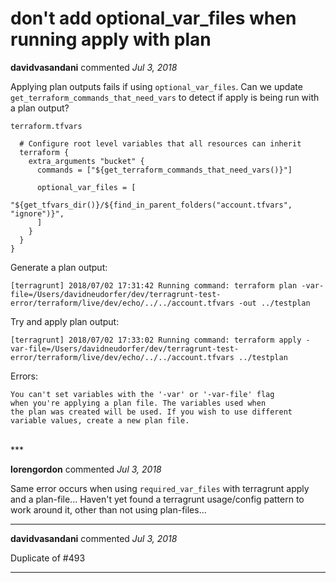 # don't add optional_var_files when running apply with plan

**davidvasandani** commented *Jul 3, 2018*

Applying plan outputs fails if using `optional_var_files`. Can we update `get_terraform_commands_that_need_vars` to detect if apply is being run with a plan output?

`terraform.tfvars`

```
  # Configure root level variables that all resources can inherit
  terraform {
    extra_arguments "bucket" {
      commands = ["${get_terraform_commands_that_need_vars()}"]

      optional_var_files = [
        "${get_tfvars_dir()}/${find_in_parent_folders("account.tfvars", "ignore")}",
      ]
    }
  }
}
```

Generate a plan output:
```
[terragrunt] 2018/07/02 17:31:42 Running command: terraform plan -var-file=/Users/davidneudorfer/dev/terragrunt-test-error/terraform/live/dev/echo/../../account.tfvars -out ../testplan
```

Try and apply plan output:
```
[terragrunt] 2018/07/02 17:33:02 Running command: terraform apply -var-file=/Users/davidneudorfer/dev/terragrunt-test-error/terraform/live/dev/echo/../../account.tfvars ../testplan
```

Errors:
```
You can't set variables with the '-var' or '-var-file' flag
when you're applying a plan file. The variables used when
the plan was created will be used. If you wish to use different
variable values, create a new plan file.
```
<br />
***


**lorengordon** commented *Jul 3, 2018*

Same error occurs when using `required_var_files` with terragrunt apply and a plan-file... Haven't yet found a terragrunt usage/config pattern to work around it, other than not using plan-files...
***

**davidvasandani** commented *Jul 3, 2018*

Duplicate of #493 
***

